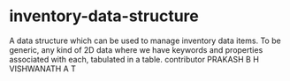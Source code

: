 # inventory-data-structure
A data structure which can be used to manage inventory data items.
To be generic, any kind of 2D data where we have keywords and properties associated with each, tabulated in a table. 
contributor 
PRAKASH B H
VISHWANATH A T